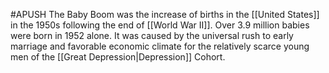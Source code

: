 #APUSH 
The Baby Boom was the increase of births in the [[United States]] in the 1950s following the end of [[World War II]]. Over 3.9 million babies were born in 1952 alone. It was caused by the universal rush to early marriage and favorable economic climate for the relatively scarce young men of the [[Great Depression|Depression]] Cohort.